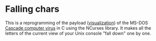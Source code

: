 
# Falling chars

This is a reprogramming of the payload 
([visualization](https://de.wikipedia.org/wiki/Cascade_(Computervirus)#/media/Datei:Cascade_Computervirus_Payload.gif)) 
of the MS-DOS 
[Cascade computer virus](https://en.wikipedia.org/wiki/Cascade_(computer_virus)) 
in C using the NCurses library. It makes all the letters of the current view of 
your Unix console "fall down" one by one.
